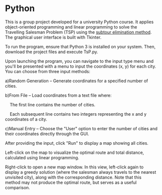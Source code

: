 # Python

This is a group project developed for a university Python course. It applies object-oriented programming and linear programming to solve the Travelling Salesman Problem (TSP) using the [subtour elimination method](https://pymprog.sourceforge.net/subtour.html). The graphical user interface is built with Tkinter.

To run the program, ensure that Python 3 is installed on your system. Then, download the project files and execute TsP.py.

Upon launching the program, you can navigate to the input type menu and you'll be presented with a menu to input the coordinates (x, y) for each city. You can choose from three input methods:

a)Random Generation – Generate coordinates for a specified number of cities.

b)From File – Load coordinates from a text file where:

&nbsp;&nbsp;&nbsp;&nbsp;The first line contains the number of cities.

&nbsp;&nbsp;&nbsp;&nbsp;Each subsequent line contains two integers representing the x and y coordinates of a city.

c)Manual Entry – Choose the "User" option to enter the number of cities and their coordinates directly through the GUI.

After providing the input, click "Run" to display a map showing all cities.

Left-click on the map to visualize the optimal route and total distance, calculated using linear programming.

Right-click to open a new map window. In this view, left-click again to display a greedy solution (where the salesman always travels to the nearest unvisited city), along with the corresponding distance. Note that this method may not produce the optimal route, but serves as a useful comparison.
